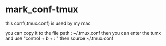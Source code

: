 # mark_conf-tmux
this conf(.tmux.conf) is used by my mac

you can copy it to the file path : ~/.tmux.conf
then you can enter the tumx and use "control + b + : "
then source ~/.tmux.conf
